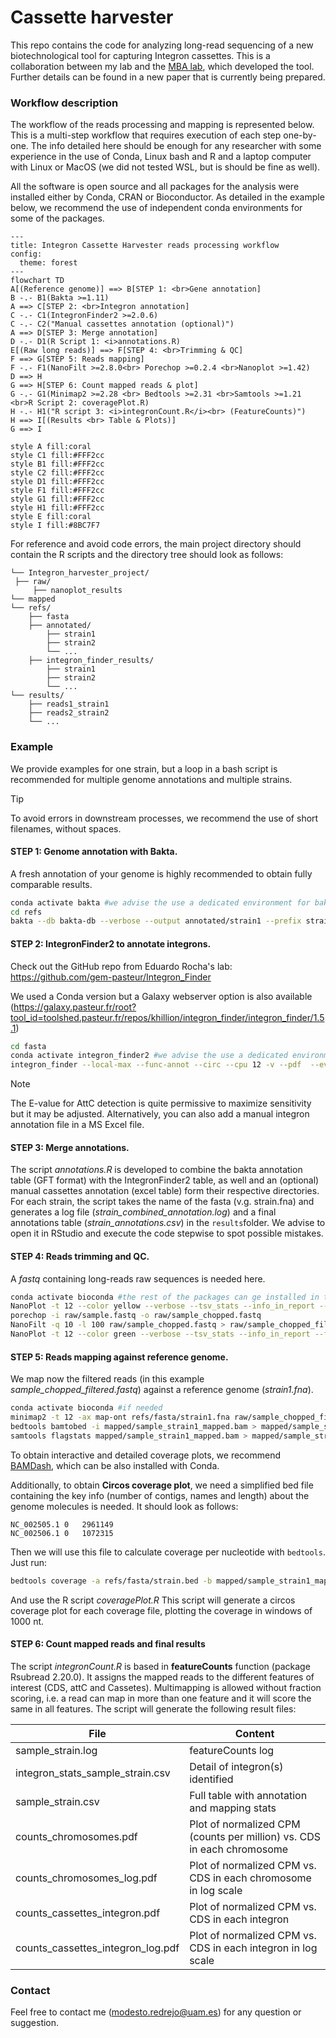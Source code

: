# Cassette harvester


This repo contains the code for analyzing long-read sequencing of a new biotechnological tool for capturing Integron cassettes. This is a collaboration between my lab and the [MBA lab](https://ucm.es/mbalab), which developed the tool. Further details can be found in a new paper that is currently being prepared.

### Workflow description

The workflow of the reads processing and mapping is represented below. This is a multi-step workflow that requires execution of each step one-by-one. The info detailed here should be enough for any researcher with some experience in the use of Conda, Linux bash and R and a laptop computer with Linux or MacOS (we did not tested WSL, but is should be fine as well).

All the software is open source and all packages for the analysis were installed either by Conda, CRAN or Bioconductor. As detailed in the example below, we recommend the use of independent conda environments for some of the packages.

```mermaid
---
title: Integron Cassette Harvester reads processing workflow
config:
  theme: forest
---
flowchart TD
A[(Reference genome)] ==> B[STEP 1: <br>Gene annotation]
B -.- B1(Bakta >=1.11)
A ==> C[STEP 2: <br>Integron annotation]
C -.- C1(IntegronFinder2 >=2.0.6)
C -.- C2("Manual cassettes annotation (optional)")
A ==> D[STEP 3: Merge annotation]
D -.- D1(R Script 1: <i>annotations.R)
E[(Raw long reads)] ==> F[STEP 4: <br>Trimming & QC]
F ==> G[STEP 5: Reads mapping]
F -.- F1(NanoFilt >=2.8.0<br> Porechop >=0.2.4 <br>Nanoplot >=1.42)
D ==> H
G ==> H[STEP 6: Count mapped reads & plot]
G -.- G1(Minimap2 >=2.28 <br> Bedtools >=2.31 <br>Samtools >=1.21 <br>R Script 2: coveragePlot.R)
H -.- H1("R script 3: <i>integronCount.R</i><br> (FeatureCounts)") 
H ==> I[(Results <br> Table & Plots)]
G ==> I
 
style A fill:coral
style C1 fill:#FFF2cc
style B1 fill:#FFF2cc
style C2 fill:#FFF2cc
style D1 fill:#FFF2cc
style F1 fill:#FFF2cc
style G1 fill:#FFF2cc
style H1 fill:#FFF2cc
style E fill:coral
style I fill:#8BC7F7
```

For reference and avoid code errors, the main project directory should contain the R scripts and the directory tree should look as follows:

    └── Integron_harvester_project/
  	 ├── raw/ 
  		 ├── nanoplot_results 
  	└── mapped
  	└── refs/ 
  		├── fasta 
  		├── annotated/  
  			├── strain1 
  			├── strain2  
  			└── ... 
  		├── integron_finder_results/  
  			├── strain1  
  			├── strain2  
  			└── ... 
  	└── results/ 
  		├── reads1_strain1 
  		├── reads2_strain2 
  		└── ...


### Example

We provide examples for one strain, but a loop in a bash script is recommended for multiple genome annotations and multiple strains. 

> [!TIP]
> To avoid errors in downstream processes, we recommend the use of short filenames, without spaces.

#### **STEP 1: Genome annotation with Bakta.**
A fresh annotation of your genome is highly recommended to obtain fully comparable results. 

```bash
conda activate bakta #we advise the use a dedicated environment for bakta
cd refs
bakta --db bakta-db --verbose --output annotated/strain1 --prefix strain1 --locus-tag strain1 --threads 12 fasta/strain1.fna --skip-crispr --force
```


#### **STEP 2: IntegronFinder2 to annotate integrons.**
Check out the GitHub repo from Eduardo Rocha's lab: https://github.com/gem-pasteur/Integron_Finder

We used a Conda version but a Galaxy webserver option is also available (https://galaxy.pasteur.fr/root?tool_id=toolshed.pasteur.fr/repos/khillion/integron_finder/integron_finder/1.5.1)
```bash
cd fasta
conda activate integron_finder2 #we advise the use a dedicated environment for IF2
integron_finder --local-max --func-annot --circ --cpu 12 -v --pdf  --evalue-attc 4 --calin-threshold 1  --outdir integron_finder_results/ fasta/strain.fna
```
> [!NOTE]
> The E-value for AttC detection is quite permissive to maximize sensitivity but it may be adjusted. Alternatively, you can also add a manual integron annotation file in a MS Excel file.


#### **STEP 3: Merge annotations.**
The script *annotations.R* is developed to combine the bakta annotation table (GFT format) with the IntegronFinder2 table, as well and an (optional) manual cassettes annotation (excel table) form their respective directories. For each strain, the script takes the name of the fasta (v.g. strain.fna) and generates a log file (*strain_combined_annotation.log*) and a final annotations table (*strain_annotations.csv*) in the `results`folder.
We advise to open it in RStudio and execute the code stepwise to spot possible mistakes.


#### **STEP 4: Reads trimming and QC.**
A *fastq* containing long-reads raw sequences is needed here. 
```bash
conda activate bioconda #the rest of the packages can ge installed in the same environment
NanoPlot -t 12 --color yellow --verbose --tsv_stats --info_in_report --fastq raw/sample.fastq -o nanoplot_results -p sample_raw --tsv_stats --store
porechop -i raw/sample.fastq -o raw/sample_chopped.fastq
NanoFilt -q 10 -l 100 raw/sample_chopped.fastq > raw/sample_chopped_filtered.fastq
NanoPlot -t 12 --color green --verbose --tsv_stats --info_in_report --fastq raw/sample_chopped_filtered.fastq -o nanoplot_results -p sample_final
```

#### **STEP 5: Reads mapping against reference genome.**
We map now the filtered reads (in this example *sample_chopped_filtered.fastq*) against a reference genome (*strain1.fna*). 
```bash
conda activate bioconda #if needed
minimap2 -t 12 -ax map-ont refs/fasta/strain1.fna raw/sample_chopped_filtered.fastq | samtools view -bh > mapped/sample_strain1_mapped.bam
bedtools bamtobed -i mapped/sample_strain1_mapped.bam > mapped/sample_strain1_mapped.bed
samtools flagstats mapped/sample_strain1_mapped.bam > mapped/sample_strain1_map_stats.txt #Contains stats needed for normalization in the next step
```

To obtain interactive and detailed coverage plots, we recommend [BAMDash](https://github.com/jonas-fuchs/BAMdash), which can be also installed with Conda.

Additionally, to obtain **Circos coverage plot**, we need a simplified bed file containing the key info (number of contigs, names and length) about the genome molecules is needed. It should look as follows:
```
NC_002505.1	0	2961149
NC_002506.1	0	1072315
```
Then we will use this file to calculate coverage per nucleotide with `bedtools`. Just run:
```bash
bedtools coverage -a refs/fasta/strain.bed -b mapped/sample_strain1_mapped.bam -bed -d | gzip >  mapped/sample_strain1_cov.tsv.gz
```
And use the R script *coveragePlot.R*
This script will generate a circos coverage plot for each coverage file, plotting the coverage in windows of 1000 nt.

#### **STEP 6: Count mapped reads and final results**
The script *integronCount.R* is based in **featureCounts** function (package Rsubread 2.20.0). It assigns the mapped reads to the different features of interest (CDS, attC and Cassetes). 
Multimapping is allowed without fraction scoring, i.e. a read can map in more than one feature and it will score the same in all features.
The script will generate the following result files:

| File                              | Content                                                                |
| --------------------------------- | ---------------------------------------------------------------------- |
| sample_strain.log                 | featureCounts log                                                      |
| integron_stats_sample_strain.csv  | Detail of integron(s) identified                                       |
| sample_strain.csv                 | Full table with annotation and mapping stats                           |
| counts_chromosomes.pdf            | Plot of normalized CPM (counts per million) vs. CDS in each chromosome |
| counts_chromosomes_log.pdf        | Plot of normalized CPM vs. CDS in each chromosome in log scale         |
| counts_cassettes_integron.pdf     | Plot of normalized CPM vs. CDS in each integron                        |
| counts_cassettes_integron_log.pdf | Plot of normalized CPM vs. CDS in each integron in log scale           |

### Contact
Feel free to contact me (modesto.redrejo@uam.es) for any question or suggestion.



